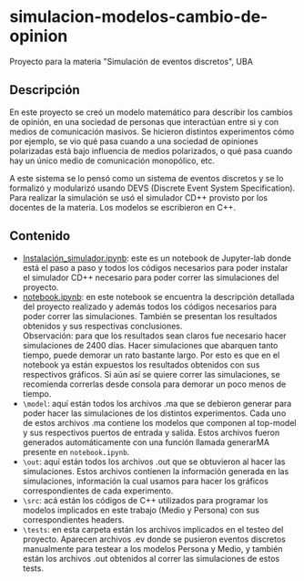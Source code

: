 # simulacion-modelos-cambio-de-opinion
Proyecto para la materia "Simulación de eventos discretos", UBA

## Descripción 
En este proyecto se creó un modelo matemático para describir los cambios de opinión, en una sociedad de personas que interactúan entre si y con medios de comunicación masivos. Se hicieron distintos experimentos cómo por ejemplo, se vio qué pasa cuando a una sociedad de opiniones polarizadas está bajo influencia de medios polarizados, o qué pasa cuando hay un único medio de comunicación monopólico, etc. 

A este sistema se lo pensó como un sistema de eventos discretos y se lo formalizó y modularizó usando DEVS (Discrete Event System Specification). 
Para realizar la simulación se usó el simulador CD++ provisto por los docentes de la materia. 
Los modelos se escribieron en C++.

## Contenido
- [Instalación_simulador.ipynb](./Instalación_simulador.ipynb): este es un notebook de Jupyter-lab donde está el paso a paso y todos los códigos necesarios para poder instalar el simulador CD++ necesario para poder correr las simulaciones del proyecto.
- [notebook.ipynb](./notebook.ipynb): en este notebook se encuentra la descripción detallada del proyecto realizado y además todos los códigos necesarios para poder correr las simulaciones. También se presentan los resultados obtenidos y sus respectivas conclusiones. <br>
Observación: para que los resultados sean claros fue necesario hacer simulaciones de 2400 días. Hacer simulaciones que abarquen tanto tiempo, puede demorar un rato bastante largo. Por esto es que en el notebook ya están expuestos los resultados obtenidos con sus respectivos gráficos. Si aún así se quiere correr las simulaciones, se recomienda correrlas desde consola para demorar un poco menos de tiempo. 
- `\model`: aquí están todos los archivos .ma que se debieron generar para poder hacer las simulaciones de los distintos experimentos. Cada uno de estos archivos .ma contiene los modelos que componen al top-model y sus respectivos puertos de entrada y salida. Estos archivos fueron generados automáticamente con una función llamada generarMA presente en `notebook.ipynb`.
- `\out`: aquí están todos los archivos .out que se obtuvieron al hacer las simulaciones. Estos archivos contienen la información generada en las simulaciones, información la cual usamos para hacer los gráficos correspondientes de cada experimento.
- `\src`: acá están los códigos de C++ utilizados para programar los modelos implicados en este trabajo (Medio y Persona) con sus correspondientes headers.
- `\tests`: en esta carpeta están los archivos implicados en el testeo del proyecto. Aparecen archivos .ev donde se pusieron eventos discretos manualmente para testear a los modelos Persona y Medio, y también están los archivos .out obtenidos al correr las simulaciones de estos tests.
